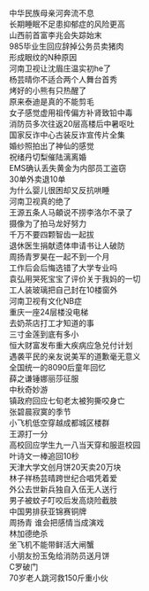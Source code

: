中华民族母亲河奔流不息  
长期睡眠不足患抑郁症的风险更高  
山西前首富李兆会失踪始末  
985毕业生回应辞掉公务员卖猪肉  
形成眼纹的N种原因  
河南卫视让沈眉庄温实初he了  
杨芸晴你不适合两个人舞台首秀  
烤好的小熊有只热醒了  
原来泰迪是真的不能剪毛  
女子感觉虚用祖传偏方补肾致铅中毒  
消防员多次往返20层高楼后中暑呕吐  
国家反诈中心古装反诈宣传片全集  
婚纱照拍出了神仙的感觉  
祝绪丹切梨催陆漓离婚  
EMS确认丢失黄金为内部员工盗窃  
30单外卖退10单  
为什么婴儿很困却又反抗哄睡  
河南卫视真的绝了  
王源五条人马頔说不捞李洛尔不录了  
摄像为了拍马龙好努力  
千万不要四颗智齿一起拔  
退休医生捐献遗体申请书让人破防  
周扬青罗昊在一起不到一个月  
工作后会后悔选错了大学专业吗  
袁弘用哭死宝宝了评价关于我妈的一切  
工人装玻璃把自己封在10楼窗外  
河南卫视有文化NB症  
重庆一座24层楼没电梯  
去奶茶店打工才知道的事  
三寸金莲到底有多小  
恒大财富发布重大疾病应急兑付计划  
遇袭平民的亲友说美军的道歉毫无意义  
全国统一的8090后童年回忆  
薛之谦锤娜丽莎征服  
中秋奇妙游  
镇政府回应七旬老太被狗撕咬身亡  
张碧晨寂寞的季节  
小飞机低空穿越成都城区楼群  
王源打一分  
高校回应学生九一八当天穿和服逛校园  
叶诗文一棒追回10秒  
天津大学文创月饼20天卖20万块  
林子祥杨芸晴跨世纪合唱凭着爱  
外公去世新兵独自入伍无人送行  
男子被蚊子叮咬后发高烧险截肢  
中国男排获亚锦赛铜牌  
周扬青 谁会把感情当成演戏  
林加德绝杀  
坐飞机不能带鲜活大闸蟹  
小朋友扮玉兔给消防员送月饼  
C罗破门  
70岁老人跳河救150斤重小伙  
